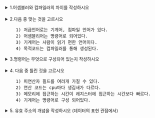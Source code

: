 <details>
<summary>1.어셈블러와 컴파일러의 차이를 작성하시오</summary>
<div>

    어셈블러는 어셈블리어를 기계어로 변환하는 것
    컴파일러는 고급언어(컴파일 언어)를 어셈블리어로 변환하는것  

</div>
</details>

<br/>

<details>
<summary>2.다음 중 맞는 것을 고르시오 
    <pre>
    1) 저급언어로는 기계어, 컴파일 언어가 있다.
    2) 어셈블리어는 명령어로 되어있다.
    3) 기계어는 사람이 읽기 편한 언어이다.
    4) 목적코드는 컴파일러를 통해 생성된다.  </pre> </summary>
<div>

정답 :4번 

</div>
</details>

<details>
<summary>3.명령어는 무엇으로 구성되어 있는지 작성하시오 </summary>
<div>

    연산자(연산 코드) , 피연산자 (오퍼랜드)

</div>
</details>
<br/>
<details>
<summary>4. 다음 중 틀린 것을 고르시오 
<pre>
    1) 피연산자 필드를 여러개 가질 수 있다. 
    2) 연산 코드는 cpu마다 생김새가 다르다. 
    3) 메모리에 접근하는 시간이 레지스터에 접근하는 시간보다 빠르다. 
    4) 기계어는 명령어로 구성 되어있다.</pre>
 </summary>
<div>

정답 : 3번 

</div>
</details>

<details>
<summary>5. 유효 주소의 개념을 작성하시오 (데이터의 표현 관점에서) </summary>
<div>

    명령어 내에서 오퍼랜드 내 데이터를 모두 표현하게 되면 연산자의 크기만큼 데이터를 표현할 수 있는 양이 줄어든다. 그래서 따로 메모리 혹은 레지스터에 데이터를 표현한 뒤
    해당 데이터를 가리키는 주소를 오퍼랜드 내에 작성 하는데 이 때 이 주소를 유효 주소라고 한다. 


</div>
</details>